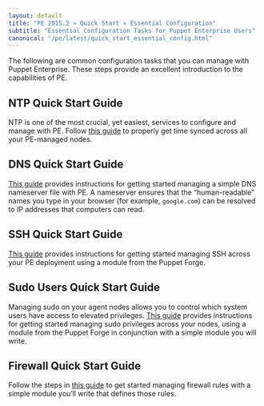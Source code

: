 ```yaml
---
layout: default
title: "PE 2015.2 » Quick Start » Essential Configuration"
subtitle: "Essential Configuration Tasks for Puppet Enterprise Users"
canonical: "/pe/latest/quick_start_essential_config.html"
---
```


The following are common configuration tasks that you can manage with Puppet Enterprise. These steps provide an excellent introduction to the capabilities of PE.

## NTP Quick Start Guide
NTP is one of the most crucial, yet easiest, services to configure and manage with PE. Follow [this guide](./quick_start_ntp.html) to properly get time synced across all your PE-managed nodes.

## DNS Quick Start Guide
[This guide](./quick_start_dns.html) provides instructions for getting started managing a simple DNS nameserver file with PE. A nameserver ensures that the “human-readable” names you type in your browser (for example, `google.com`) can be resolved to IP addresses that computers can read.

## SSH Quick Start Guide
[This guide](./quick_start_ssh.html) provides instructions for getting started managing SSH across your PE deployment using a module from the Puppet Forge.

## Sudo Users Quick Start Guide
Managing sudo on your agent nodes allows you to control which system users have access to elevated privileges. [This guide](./quick_start_sudo.html) provides instructions for getting started managing sudo privileges across your nodes, using a module from the Puppet Forge in conjunction with a simple module you will write.

## Firewall Quick Start Guide
Follow the steps in [this guide](./quick_start_firewall.html) to get started managing firewall rules with a simple module you’ll write that defines those rules.